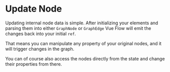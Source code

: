 # Update Node

Updating internal node data is simple.
After initializing your elements and parsing them into either `GraphNode` or `GraphEdge`
Vue Flow will emit the changes back into your initial `ref`.

That means you can manipulate any property of your original nodes, and it will trigger changes in the graph.

You can of course also access the nodes directly from the state and change their properties from there.

<div class="mt-6">
  <Repl example="updateNode"></Repl> 
</div>
